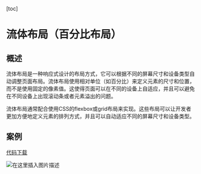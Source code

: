 [toc]

# 流体布局（百分比布局）

## 概述

流体布局是一种响应式设计的布局方式，它可以根据不同的屏幕尺寸和设备类型自动调整页面布局。流体布局使用相对单位（如百分比）来定义元素的尺寸和位置，而不是使用固定的像素值。这使得页面可以在不同的设备上自适应，并且可以避免在不同设备上出现滚动条或者元素溢出的问题。

流体布局通常配合使用CSS的flexbox或grid布局来实现。这些布局可以让开发者更加方便地定义元素的排列方式，并且可以自动适应不同的屏幕尺寸和设备类型。

## 案例

[代码下载](https://github.com/xiangxiongfly/MyHtmlCssJs/tree/main/%E5%B8%B8%E7%94%A8%E5%B8%83%E5%B1%80%E6%96%B9%E5%BC%8F/%E6%B5%81%E4%BD%93%E5%B8%83%E5%B1%80)

![在这里插入图片描述](https://img-blog.csdnimg.cn/9188972a05e94195969152b6e9e67a4f.png)



